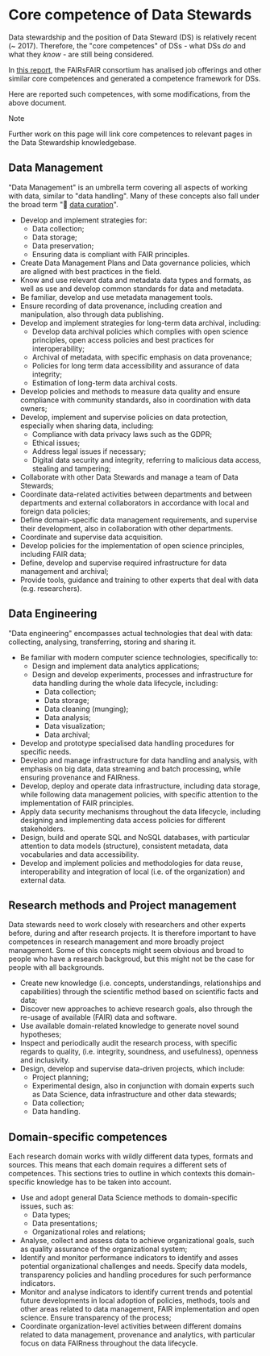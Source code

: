 # Core competence of Data Stewards

Data stewardship and the position of Data Steward (DS) is relatively recent (~ 2017).
Therefore, the "core competences" of DSs - what DSs *do* and what they *know* - are still being considered.

In [this report](https://zenodo.org/records/5361917), the FAIRsFAIR consortium has analised job offerings and other similar core competences and generated a competence framework for DSs.

Here are reported such competences, with some modifications, from the above document.

> [!NOTE]
> Further work on this page will link core competences to relevant pages in the Data Stewardship knowledgebase.

## Data Management
"Data Management" is an umbrella term covering all aspects of working with data, similar to "data handling". Many of these concepts also fall under the broad term ":beginner: [data curation](https://en.wikipedia.org/wiki/Data_curation)".

- Develop and implement strategies for:
    - Data collection;
    - Data storage;
    - Data preservation;
    - Ensuring data is compliant with FAIR principles.
- Create Data Management Plans and Data governance policies, which are aligned with best practices in the field.
- Know and use relevant data and metadata data types and formats, as well as use and develop common standards for data and metadata.
- Be familiar, develop and use metadata management tools.
- Ensure recording of data provenance, including creation and manipulation, also through data publishing.
- Develop and implement strategies for long-term data archival, including:
    - Develop data archival policies which complies with open science principles, open access policies and best practices for interoperability;
    - Archival of metadata, with specific emphasis on data provenance;
    - Policies for long term data accessibility and assurance of data integrity;
    - Estimation of long-term data archival costs.
- Develop policies and methods to measure data quality and ensure compliance with community standards, also in coordination with data owners;
- Develop, implement and supervise policies on data protection, especially when sharing data, including:
    - Compliance with data privacy laws such as the GDPR;
    - Ethical issues;
    - Address legal issues if necessary;
    - Digital data security and integrity, referring to malicious data access, stealing and tampering;
- Collaborate with other Data Stewards and manage a team of Data Stewards;
- Coordinate data-related activities between departments and between departments and external collaborators in accordance with local and foreign data policies;
- Define domain-specific data management requirements, and supervise their development, also in collaboration with other departments.
- Coordinate and supervise data acquisition.
- Develop policies for the implementation of open science principles, including FAIR data;
- Define, develop and supervise required infrastructure for data management and archival;
- Provide tools, guidance and training to other experts that deal with data (e.g. researchers).

## Data Engineering
"Data engineering" encompasses actual technologies that deal with data: collecting, analysing, transferring, storing and sharing it.

- Be familiar with modern computer science technologies, specifically to:
    - Design and implement data analytics applications;
    - Design and develop experiments, processes and infrastructure for data handling during the whole data lifecycle, including:
        - Data collection;
        - Data storage;
        - Data cleaning (munging);
        - Data analysis;
        - Data visualization;
        - Data archival;
- Develop and prototype specialised data handling procedures for specific needs.
- Develop and manage infrastructure for data handling and analysis, with emphasis on big data, data streaming and batch processing, while ensuring provenance and FAIRness.
- Develop, deploy and operate data infrastructure, including data storage, while following data management policies, with specific attention to the implementation of FAIR principles.
- Apply data security mechanisms throughout the data lifecycle, including designing and implementing data access policies for different stakeholders.
- Design, build and operate SQL and NoSQL databases, with particular attention to data models (structure), consistent metadata, data vocabularies and data accessibility.
- Develop and implement policies and methodologies for data reuse, interoperability and integration of local (i.e. of the organization) and external data.

## Research methods and Project management
Data stewards need to work closely with researchers and other experts before, during and after research projects.
It is therefore important to have competences in research management and more broadly project management.
Some of this concepts might seem obvious and broad to people who have a research backgroud, but this might not be the case for people with all backgrounds.

- Create new knowledge (i.e. concepts, understandings, relationships and capabilities) through the scientific method based on scientific facts and data;
- Discover new approaches to achieve research goals, also through the re-usage of available (FAIR) data and software.
- Use available domain-related knowledge to generate novel sound hypotheses;
- Inspect and periodically audit the research process, with specific regards to quality, (i.e. integrity, soundness, and usefulness), openness and inclusivity.
- Design, develop and supervise data-driven projects, which include:
    - Project planning;
    - Experimental design, also in conjunction with domain experts such as Data Science, data infrastructure and other data stewards;
    - Data collection;
    - Data handling.

## Domain-specific competences
Each research domain works with wildly different data types, formats and sources.
This means that each domain requires a different sets of competences.
This sections tries to outline in which contexts this domain-specific knowledge has to be taken into account.

- Use and adopt general Data Science methods to domain-specific issues, such as:
    - Data types;
    - Data presentations;
    - Organizational roles and relations;
- Analyse, collect and assess data to achieve organizational goals, such as quality assurance of the organizational system;
- Identify and monitor performance indicators to identify and asses potential organizational challenges and needs. Specify data models, transparency policies and handling procedures for such performance indicators.
- Monitor and analyse indicators to identify current trends and potential future developments in local adoption of policies, methods, tools and other areas related to data management, FAIR implementation and open science. Ensure transparency of the process;
- Coordinate organization-level activities between different domains related to data management, provenance and analytics, with particular focus on data FAIRness throughout the data lifecycle.
